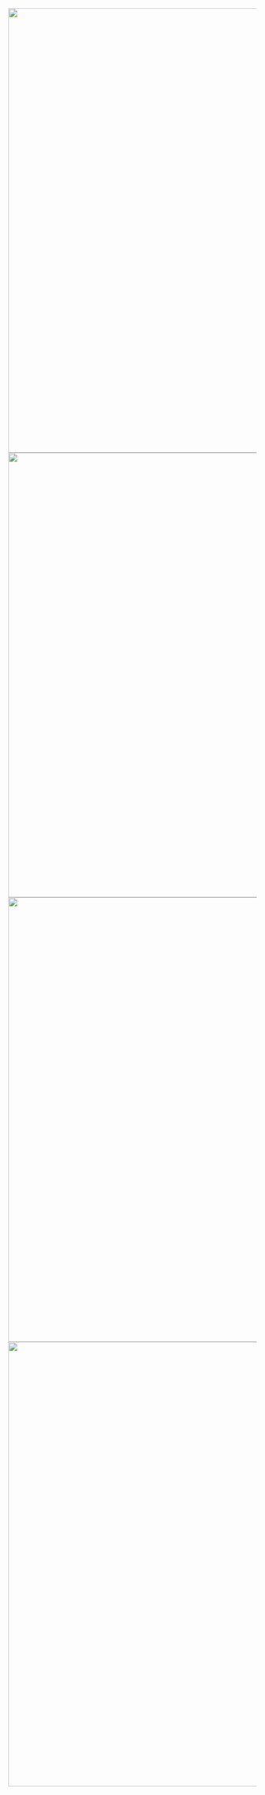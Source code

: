 <img src="https://user-images.githubusercontent.com/65696284/110276484-d332a400-7f98-11eb-90ac-dcaa5786bcff.png" width="900">
<img src="https://user-images.githubusercontent.com/65696284/110277414-d464d080-7f9a-11eb-9d4a-0622daea95ff.png" width="900">
<img src="https://user-images.githubusercontent.com/65696284/110277754-8dc3a600-7f9b-11eb-96f8-c15c9d8c6008.png" width="900">
<img src="https://user-images.githubusercontent.com/65696284/110277598-332a4a00-7f9b-11eb-9d36-2ac188f7c87f.png" width="900">
